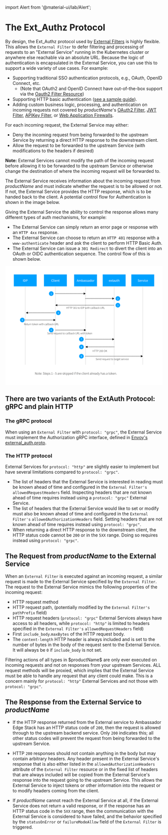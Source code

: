 import Alert from '@material-ui/lab/Alert';

# The Ext_Authz Protocol

By design, the Ext_Authz protocol used by [External Filters][] is highly flexible. This allows the `External Filter` to defer filtering and processing of requests to an "External Service" running in the Kubernetes cluster or anywhere else reachable via an absolute URL. Because the logic of authentication is encapsulated in the External Service, you can use this to support a wide variety of use cases. For example:

- Supporting traditional SSO authentication protocols, e.g., OAuth, OpenID Connect, etc.
  - (Note that OAuth2 and OpenID Connect have out-of-the-box support via the [Oauth2 Filter Resource][])
- Supporting HTTP basic authentication ([see a sample guide][]).
- Adding custom business logic, processing, and authentication on incoming requests not covered by $productName$'s [OAuth2 Filter][], [JWT Filter][], [APIKey Filter][], or [Web Application Firewalls][].

For each incoming request, the External Service may either:

- Deny the incoming request from being forwarded to the upstream Service by returning a direct HTTP response to the downstream client.
- Allow the request to be forwarded to the upstream Service (with modifications to the headers if desired)

**Note:** External Services cannot modify the path of the incoming request before allowing it to be forwarded to the upstream Service or otherwise change the destination of where the incoming request will be forwarded to.

The External Service receives information about the incoming request from $productName$ and must indicate whether the request is to be allowed or not. If not, the External Service provides the HTTP response, which is to be handed back to the client. A potential control flow for Authentication is shown in the image below.

Giving the External Service the ability to control the response allows many different types of auth mechanisms, for example:

- The External Service can simply return an error page or response with an `HTTP 4xx` response.
- The External Service can choose to return an `HTTP 401` response with a `www-authenticate` header and ask the client to perform HTTP Basic Auth.
- The External Service can issue a `301 Redirect` to divert the client into an OAuth or OIDC authentication sequence. The control flow of this is shown below.

![Authentication flow](../../images/auth-flow.png)

## There are two variants of the ExtAuth Protocol: gRPC and plain HTTP

### The gRPC protocol

When using an `External Filter` with `protocol: "grpc"`, the External Service must implement the Authorization gRPC interface, defined in [Envoy's external_auth.proto][].

### The HTTP protocol

External Services for `protocol: "http"` are slightly easier to implement but have several limitations compared to `protocol: "grpc"`.

- The list of headers that the External Service is interested in reading must be known ahead of time and configured in the `External Filter's` `allowedRequestHeaders` field. Inspecting headers that are not known ahead of time requires instead using a `protocol: "grpc"` External Service.
- The list of headers that the External Service would like to set or modify must also be known ahead of time and configured in the `External Filter's` `allowedAuthorizationHeaders` field. Setting headers that are not known ahead of time requires instead using `protocol: "grpc"`.
- When returning a direct HTTP response to the downstream client, the HTTP status code cannot be `200` or in the `5XX` range. Doing so requires instead using `protocol: "grpc"`.

## The Request from $productName$ to the External Service

When an `External Filter` is executed against an incoming request, a similar request is made to the External Service specified by the `External Filter`. The request to the External Service mimics the following properties of the incoming request:

- HTTP request method
- HTTP request path, (potentially modified by the `External Filter's` `pathPrefix` field)
- HTTP request headers (`protocol: "grpc"` External Services always have access to all headers, while `protocol: "http"` is limited to headers specified in the `External Filter's` `allowedRequestHeaders` field)
- First `include_body`.`maxBytes` of the HTTP request body.
- The `content-length` HTTP header is always included and is set to the number of bytes in the body of the request sent to the External Service. It will always be `0` if `include_body` is not set.

<Alert severity="info">
  Filtering actions of all types in $productName$ are only ever executed on incoming requests and not on responses from your upstream Services.
</Alert>

<Alert severity="warning">
  ALL request methods will be proxied, which implies that the External Service must be able to handle any request that any client could make. This is a concern mainly for <code>protocol: "http"</code> External Services and not those with <code>protocol: "grpc"</code>.
</Alert>

## The Response from the External Service to $productName$

- If the HTTP response returned from the External service to Ambassador Edge Stack has an HTTP status code of `200`, then the request is allowed through to the upstream backend service. Only `200` indicates this; all other status codes will prevent the request from being forwarded to the upstream Service.

- HTTP `200` responses should not contain anything in the body but may contain arbitrary headers. Any header present in the External Service's response that is also either listed in the `allowedAuthorizationHeaders` attribute of the `External Filter` resource or in the fixed list of headers that are always included will be copied from the External Service's response into the request going to the upstream Service. This allows the External Service to inject tokens or other information into the request or to modify headers coming from the client.

- If $productName$ cannot reach the External Service at all, if the External Service does not return a valid response, or if the response has an HTTP status code in the `5XX` range, then the communication with the External Service is considered to have failed, and the behavior specified by the `statusOnError` or `failureModeAllow` field of the `External Filter` is triggered.

[Envoy's external_auth.proto]: https://github.com/emissary-ingress/emissary/blob/master/api/envoy/service/auth/v3/external_auth.proto
[see a sample guide]: ../../auth/basic-auth
[External Filters]: ../external
[Oauth2 Filter Resource]: ../../../custom-resources/filter-oauth2
[OAuth2 Filter]:  ../../sso/oauth2-sso
[JWT Filter]:  ../../auth/jwt
[APIKey Filter]: ../../auth/apikey
[Web Application Firewalls]: ../../web-application-firewalls/setup
